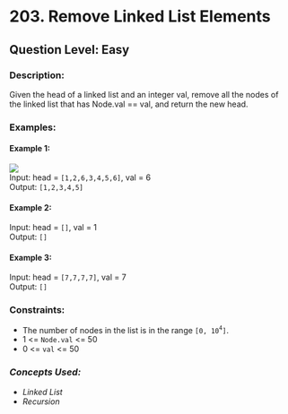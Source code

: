 # 203. Remove Linked List Elements
## Question Level: Easy
### Description:
Given the head of a linked list and an integer val, remove all the nodes of the linked list that has Node.val == val, and return the new head.
### Examples:
#### Example 1:

<img src="https://assets.leetcode.com/uploads/2021/03/06/removelinked-list.jpg"><br>
Input: head = `[1,2,6,3,4,5,6]`, val = 6  
Output: `[1,2,3,4,5]`  
#### Example 2:

Input: head = `[]`, val = 1  
Output: `[]`  
#### Example 3:

Input: head = `[7,7,7,7]`, val = 7  
Output: `[]`  

### Constraints:

- The number of nodes in the list is in the range `[0, 10`<sup>`4`</sup>`]`.
- 1 <= `Node.val` <= 50
- 0 <= `val` <= 50

### <i>Concepts Used:
- Linked List
- Recursion</i>